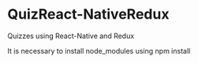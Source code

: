 # QuizReact-NativeRedux
Quizzes using React-Native and Redux

It is necessary to install node_modules using npm install
